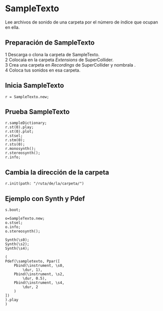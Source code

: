# SampleTexto

Lee archivos de sonido de una carpeta por el número de índice que ocupan en ella.

## Preparación de SampleTexto
1 Descarga o clona la carpeta de SampleTexto.  
2 Colocala en la carpeta *Extensions* de SuperCollider.  
3 Crea una carpeta en *Recordings* de SuperCollider y nombrala <sampletexto>.  
4 Coloca tus sonidos en esa carpeta.  
	
## Inicia SampleTexto
```
r = SampleTexto.new;
```
## Prueba SampleTexto
```
r.sampleDictionary;
r.st(0).play;
r.st(0).plot;
r.stsel;
r.stm(0);
r.sts(0);
r.monosynth();
r.stereosynth();
r.info;

```
## Cambia la dirección de la carpeta
```
r.init(path: "/ruta/de/la/carpeta/")
```
## Ejemplo con Synth y Pdef
```
s.boot;

o=SampleTexto.new;
o.stsel;
o.info;
o.stereosynth();

Synth(\s0);
Synth(\s2);
Synth(\s4);

(
Pdef(\sampletexto, Ppar([
	Pbind(\instrument, \s0,
		\dur, 1),
	Pbind(\instrument, \s2,
		\dur, 0.5),
	Pbind(\instrument, \s4,
		\dur, 2
	)
])
).play
)
```

